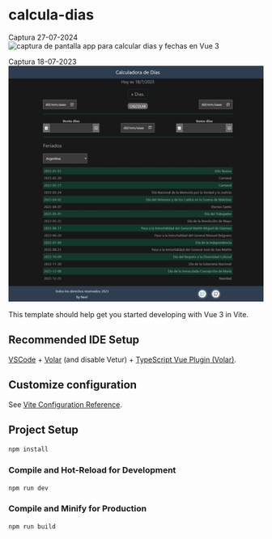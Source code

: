 # calcula-dias

Captura 27-07-2024
![captura de pantalla app para calcular dias y fechas en Vue 3](https://github.com/NeelBit/calcula-dias/blob/master/cap-2024_07_27.jpeg)

Captura 18-07-2023
![captura de pantalla app para calcular dias y fechas en Vue 3](https://github.com/NeelBit/calcula-dias/blob/master/cap-2023_07_18.jpeg)

This template should help get you started developing with Vue 3 in Vite.

## Recommended IDE Setup

[VSCode](https://code.visualstudio.com/) + [Volar](https://marketplace.visualstudio.com/items?itemName=Vue.volar) (and disable Vetur) + [TypeScript Vue Plugin (Volar)](https://marketplace.visualstudio.com/items?itemName=Vue.vscode-typescript-vue-plugin).

## Customize configuration

See [Vite Configuration Reference](https://vitejs.dev/config/).

## Project Setup

```sh
npm install
```

### Compile and Hot-Reload for Development

```sh
npm run dev
```

### Compile and Minify for Production

```sh
npm run build
```
